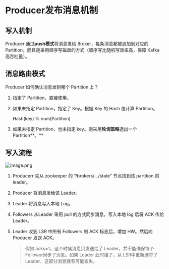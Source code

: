 # Producer发布消息机制

## 写入机制

Producer 通过**push模式**将消息发给 Broker，每条消息都被追加到对应的 Partition。而且是采用顺序写磁盘的方式（顺序写比随机写效率高，保障 Kafka 高吞吐量）。

## 消息路由模式

Producer 如何确认消息发到哪个 Partition 上？

1. 指定了 Partition，直接使用。
2. 如果未指定 Partition，指定了 Key。根据 Key 的 Hash 值计算 Partition。
   
    Hash(key) % num(Partition)
    
3. 如果未指定 Partition，也未指定 key。则采用**轮询策略**选出一个 Partition**。**

## 写入流程

![image.png](https://s2.loli.net/2025/06/26/gZ6jyFw2N45aWXq.png)

1. Producerr 先从 zookeeper 的 “/brokers/…/state” 节点找到该 partition 的 leader。
2. Producer 将消息发给该 Leader。
3. Leader 将消息写入本地 Log。
4. Followers 从Leader 采用 pull 的方式同步消息，写入本地 log 后将 ACK 传给 Leader。
5. Leader 收到 LSR 中所有 Followers 的 ACK 标志后，增加 HW。然后向 Producer 发送 ACK。
   
    > 假如 acks=1，这个时候消息只发送给了 Leader，并不能确保每个 Follower同步了消息。如果 Leader 此时挂了，从 LSR中重新选举了 Leader，这部分消息就有可能丢失。